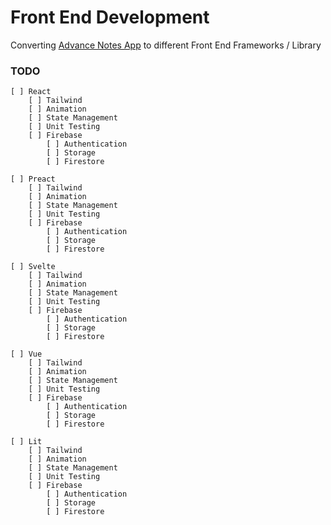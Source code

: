 
# Front End Development

Converting [Advance Notes App](https://www.youtube.com/watch?v=j898RGRw0b4) to different Front End Frameworks / Library

### TODO

```
[ ] React
    [ ] Tailwind
    [ ] Animation
    [ ] State Management
    [ ] Unit Testing
    [ ] Firebase
        [ ] Authentication
        [ ] Storage
        [ ] Firestore

[ ] Preact
    [ ] Tailwind
    [ ] Animation
    [ ] State Management
    [ ] Unit Testing
    [ ] Firebase
        [ ] Authentication
        [ ] Storage
        [ ] Firestore

[ ] Svelte
    [ ] Tailwind
    [ ] Animation
    [ ] State Management
    [ ] Unit Testing
    [ ] Firebase
        [ ] Authentication
        [ ] Storage
        [ ] Firestore

[ ] Vue
    [ ] Tailwind
    [ ] Animation
    [ ] State Management
    [ ] Unit Testing
    [ ] Firebase
        [ ] Authentication
        [ ] Storage
        [ ] Firestore

[ ] Lit
    [ ] Tailwind
    [ ] Animation
    [ ] State Management
    [ ] Unit Testing
    [ ] Firebase
        [ ] Authentication
        [ ] Storage
        [ ] Firestore
```







